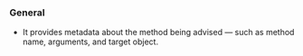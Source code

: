 ### General
- It provides metadata about the method being advised — such as method name, arguments, and target object.